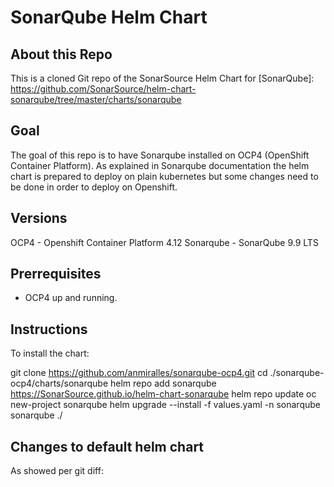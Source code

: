 SonarQube Helm Chart
=================

About this Repo
----------------

This is a cloned Git repo of the SonarSource Helm Chart for [SonarQube]:
https://github.com/SonarSource/helm-chart-sonarqube/tree/master/charts/sonarqube

Goal
----------------

The goal of this repo is to have Sonarqube installed on OCP4 (OpenShift Container Platform). As explained in Sonarqube documentation the helm chart is prepared to deploy on plain kubernetes but some changes need to be done in order to deploy on Openshift.

Versions
----------------

OCP4 - Openshift Container Platform 4.12
Sonarqube - SonarQube 9.9 LTS

Prerrequisites
--------------------------

- OCP4 up and running.

Instructions
--------------------------

To install the chart:

git clone https://github.com/anmiralles/sonarqube-ocp4.git
cd ./sonarqube-ocp4/charts/sonarqube
helm repo add sonarqube https://SonarSource.github.io/helm-chart-sonarqube
helm repo update
oc new-project sonarqube
helm upgrade --install -f values.yaml -n sonarqube sonarqube ./

Changes to default helm chart
--------------------------

As showed per git diff:

